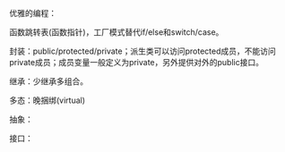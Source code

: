 优雅的编程：

函数跳转表(函数指针)，工厂模式替代if/else和switch/case。



封装：public/protected/private；派生类可以访问protected成员，不能访问private成员；成员变量一般定义为private，另外提供对外的public接口。

继承：少继承多组合。

多态：晚捆绑(virtual)

抽象：

接口：